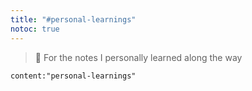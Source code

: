 ```yaml
---
title: "#personal-learnings"
notoc: true
---
```


> 🤩 For the notes I personally learned along the way

```query
content:"personal-learnings"
```